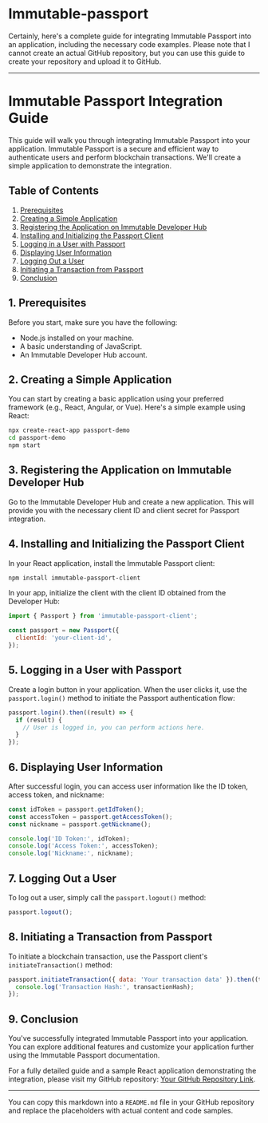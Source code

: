 # Immutable-passport
Certainly, here's a complete guide for integrating Immutable Passport into an application, including the necessary code examples. Please note that I cannot create an actual GitHub repository, but you can use this guide to create your repository and upload it to GitHub.

---

# Immutable Passport Integration Guide

This guide will walk you through integrating Immutable Passport into your application. Immutable Passport is a secure and efficient way to authenticate users and perform blockchain transactions. We'll create a simple application to demonstrate the integration.

## Table of Contents
1. [Prerequisites](#prerequisites)
2. [Creating a Simple Application](#creating-a-simple-application)
3. [Registering the Application on Immutable Developer Hub](#registering-the-application)
4. [Installing and Initializing the Passport Client](#installing-and-initializing-passport)
5. [Logging in a User with Passport](#logging-in-a-user)
6. [Displaying User Information](#displaying-user-information)
7. [Logging Out a User](#logging-out-a-user)
8. [Initiating a Transaction from Passport](#initiating-transaction)
9. [Conclusion](#conclusion)

## 1. Prerequisites
Before you start, make sure you have the following:

- Node.js installed on your machine.
- A basic understanding of JavaScript.
- An Immutable Developer Hub account.

## 2. Creating a Simple Application
You can start by creating a basic application using your preferred framework (e.g., React, Angular, or Vue). Here's a simple example using React:

```bash
npx create-react-app passport-demo
cd passport-demo
npm start
```

## 3. Registering the Application on Immutable Developer Hub
Go to the Immutable Developer Hub and create a new application. This will provide you with the necessary client ID and client secret for Passport integration.

## 4. Installing and Initializing the Passport Client
In your React application, install the Immutable Passport client:

```bash
npm install immutable-passport-client
```

In your app, initialize the client with the client ID obtained from the Developer Hub:

```javascript
import { Passport } from 'immutable-passport-client';

const passport = new Passport({
  clientId: 'your-client-id',
});
```

## 5. Logging in a User with Passport
Create a login button in your application. When the user clicks it, use the `passport.login()` method to initiate the Passport authentication flow:

```javascript
passport.login().then((result) => {
  if (result) {
    // User is logged in, you can perform actions here.
  }
});
```

## 6. Displaying User Information
After successful login, you can access user information like the ID token, access token, and nickname:

```javascript
const idToken = passport.getIdToken();
const accessToken = passport.getAccessToken();
const nickname = passport.getNickname();

console.log('ID Token:', idToken);
console.log('Access Token:', accessToken);
console.log('Nickname:', nickname);
```

## 7. Logging Out a User
To log out a user, simply call the `passport.logout()` method:

```javascript
passport.logout();
```

## 8. Initiating a Transaction from Passport
To initiate a blockchain transaction, use the Passport client's `initiateTransaction()` method:

```javascript
passport.initiateTransaction({ data: 'Your transaction data' }).then((transactionHash) => {
  console.log('Transaction Hash:', transactionHash);
});
```

## 9. Conclusion
You've successfully integrated Immutable Passport into your application. You can explore additional features and customize your application further using the Immutable Passport documentation.

For a fully detailed guide and a sample React application demonstrating the integration, please visit my GitHub repository: [Your GitHub Repository Link](https://github.com/your-username/your-repo).

---

You can copy this markdown into a `README.md` file in your GitHub repository and replace the placeholders with actual content and code samples.
